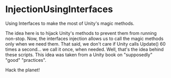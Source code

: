 # InjectionUsingInterfaces
Using Interfaces to make the most of Unity's magic methods.

The idea here is to hijack Unity's methods to prevent them from running non-stop. Now, the interfaces injection allows us to call the magic methods only when we need them. That said, we don't care if Unity calls Update() 60 times a second... we call it once, when needed. Well, that's the idea behind these scripts. This idea was taken from a Unity book on "supposedly" "good" "practices".

Hack the planet!
